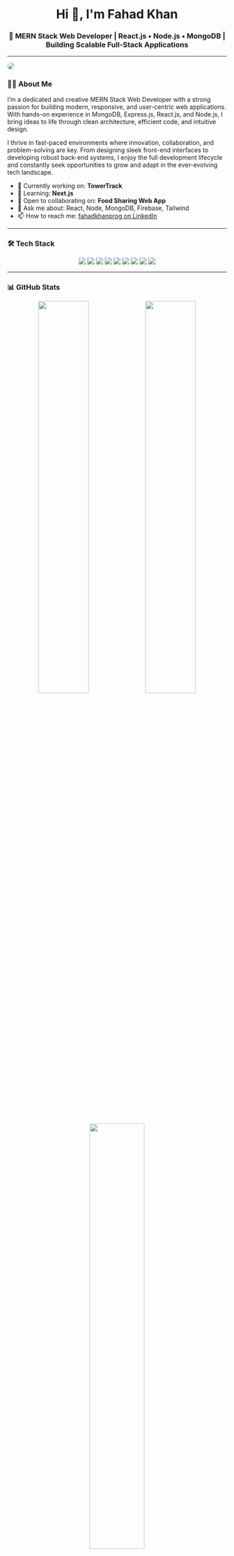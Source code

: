 <h1 align="center">Hi 👋, I'm Fahad Khan</h1>
<h3 align="center">🚀 MERN Stack Web Developer | React.js • Node.js • MongoDB | Building Scalable Full-Stack Applications</h3>

---
<img src="https://media.licdn.com/dms/image/v2/D5616AQH3fx1_wuzyjg/profile-displaybackgroundimage-shrink_350_1400/B56ZiJNsdzHkAY-/0/1754648727816?e=1757548800&v=beta&t=LEuJ190ERN_tWQGoOZd4ZE66noGlMfyXRfreYN_DQv4"   style="border-radius: 50%;" />

### 👨‍💻 About Me

<p>
  I’m a dedicated and creative MERN Stack Web Developer with a strong passion for building modern, responsive, and user-centric web applications. With hands-on experience in MongoDB, Express.js, React.js, and Node.js, I bring ideas to life through clean architecture, efficient code, and intuitive design.

I thrive in fast-paced environments where innovation, collaboration, and problem-solving are key. From designing sleek front-end interfaces to developing robust back-end systems, I enjoy the full development lifecycle and constantly seek opportunities to grow and adapt in the ever-evolving tech landscape.

</p>

- 🔭 Currently working on: **TowerTrack**  
- 🌱 Learning: **Next.js**  
- 🤝 Open to collaborating on: **Food Sharing Web App**  
- 💬 Ask me about: React, Node, MongoDB, Firebase, Tailwind  
- 📫 How to reach me: [fahadkhanprog on LinkedIn](https://www.linkedin.com/in/fahadkhanprog)

---

### 🛠️ Tech Stack

<div align="center">
  <img src="https://img.shields.io/badge/HTML5-E34F26?style=for-the-badge&logo=html5&logoColor=white" />
  <img src="https://img.shields.io/badge/CSS3-1572B6?style=for-the-badge&logo=css3&logoColor=white" />
  <img src="https://img.shields.io/badge/JavaScript-F7DF1E?style=for-the-badge&logo=javascript&logoColor=black" />
  <img src="https://img.shields.io/badge/React.js-20232A?style=for-the-badge&logo=react&logoColor=61DAFB" />
  <img src="https://img.shields.io/badge/Node.js-339933?style=for-the-badge&logo=node.js&logoColor=white" />
  <img src="https://img.shields.io/badge/Express.js-000000?style=for-the-badge&logo=express&logoColor=white" />
  <img src="https://img.shields.io/badge/MongoDB-47A248?style=for-the-badge&logo=mongodb&logoColor=white" />
  <img src="https://img.shields.io/badge/Firebase-ffca28?style=for-the-badge&logo=firebase&logoColor=black" />
  <img src="https://img.shields.io/badge/TailwindCSS-06B6D4?style=for-the-badge&logo=tailwindcss&logoColor=white" />
</div>

---

### 📊 GitHub Stats

<p align="center">
  <img src="https://github-readme-stats.vercel.app/api?username=fahad-smto&show_icons=true&theme=react&hide_border=true" width="48%" />
  <img src="https://github-readme-streak-stats.herokuapp.com/?user=fahad-smto&theme=react&hide_border=true" width="48%" />
</p>

<p align="center">
  <img src="https://github-readme-stats.vercel.app/api/top-langs/?username=fahad-smto&layout=compact&theme=react&hide_border=true" width="50%" />
</p>

---

### 🔗 Let's Connect

<p align="center">
  <a href="https://www.linkedin.com/in/fahadkhanprog" target="_blank">
    <img src="https://img.shields.io/badge/LinkedIn-0A66C2?style=for-the-badge&logo=linkedin&logoColor=white" />
  </a>
  <a href="mailto:your.email@example.com">
    <img src="https://img.shields.io/badge/Gmail-D14836?style=for-the-badge&logo=gmail&logoColor=white" />
  </a>
  <a href="https://www.facebook.com/fahad.khan.65017/about/" target="_blank">
  <img src="https://img.shields.io/badge/Facebook-1877F2?style=for-the-badge&logo=facebook&logoColor=white" />
</a>
</p>

---

### 🏆 GitHub Trophy

<p align="center">
  <img src="https://github-profile-trophy.vercel.app/?username=fahad-smto&theme=onedark&no-frame=true&column=6" />
</p>
